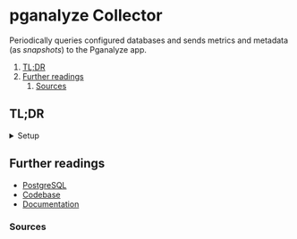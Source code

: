 # pganalyze Collector

Periodically queries configured databases and sends metrics and metadata (as _snapshots_) to the Pganalyze app.

1. [TL;DR](#tldr)
1. [Further readings](#further-readings)
   1. [Sources](#sources)

## TL;DR

<details>
  <summary>Setup</summary>

```sh
# Generic installation via magic script.
curl 'https://packages.pganalyze.com/collector-install.sh' | bash

# Change the configuration file and reload the collector's settings.
vim '/etc/pganalyze-collector.conf' && pganalyze-collector --test --reload \
&& systemctl status 'pganalyze-collector' && journalctl -xefu 'pganalyze-collector'
```

</details>

## Further readings

- [PostgreSQL]
- [Codebase]
- [Documentation]

### Sources

<!--
  Reference
  ═╬═Time══
  -->

<!-- In-article sections -->
<!-- Knowledge base -->
[PostgreSQL]: README.md

<!-- Files -->
<!-- Upstream -->
[Codebase]: https://github.com/pganalyze/collector
[Documentation]: https://pganalyze.com/docs/collector/

<!-- Others -->
